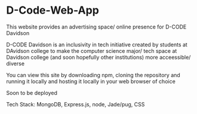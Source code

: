 # D-Code-Web-App
This website provides an advertising space/ online presence for D-CODE Davidson

D-CODE Davidson is an inclusivity in tech initiative created by students at DAvidson college to make the computer science major/ tech space at Davidson college (and soon hopefully other institutions) more acceessible/ diverse

You can view this site by downloading npm, cloning the repository and running it locally and hosting it locally in your web browser of choice

Soon to be deployed

Tech Stack: MongoDB, Express.js, node, Jade/pug, CSS
